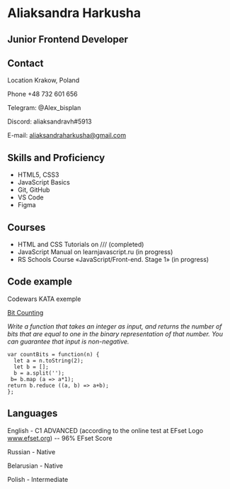 # Aliaksandra Harkusha
## Junior Frontend Developer
## Contact
Location Krakow, Poland

Phone +48 732 601 656

Telegram: @Alex_bisplan

Discord: aliaksandravh#5913

E-mail: aliaksandraharkusha@gmail.com

## Skills and Proficiency
* HTML5, CSS3
* JavaScript Basics
* Git, GitHub
* VS Code
* Figma

## Courses
* HTML and CSS Tutorials on /// (completed)
* JavaScript Manual on learnjavascript.ru (in progress)
* RS Schools Course «JavaScript/Front-end. Stage 1» (in progress)

## Code example
Codewars KATA exemple

[Bit Counting]([адрес](https://www.codewars.com/kata/526571aae218b8ee490006f4) "Страница КАТА на Codewars")


*Write a function that takes an integer as input, and returns the number of bits that are equal to one in the binary representation of that number. You can guarantee that input is non-negative.*
```
var countBits = function(n) {
  let a = n.toString(2);
  let b = [];
  b = a.split('');
 b= b.map (a => a*1);
return b.reduce ((a, b) => a+b);
};
```

## Languages
English - C1 ADVANCED (according to the online test at EFset Logo www.efset.org) -- 96% EFset Score

Russian - Native

Belarusian - Native

Polish - Intermediate



